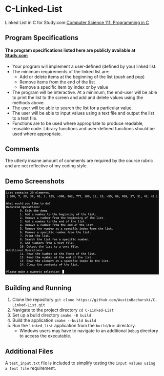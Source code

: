 # C-Linked-List

Linked List in C for Study.com [Computer Science 111: Programming in C](https://study.com/academy/course/computer-science-111-programming-in-c.html#overview)

## Program Specifications

#### The program specifications listed here are publicly available at [Study.com](https://study.com/academy/lesson/programming-in-c-assignment-writing-a-user-defined-linked-list.html)

- Your program will implement a user-defined (defined by you) linked list.
- The minimum requirements of the linked list are:
	- Add or delete items at the beginning of the list (push and pop)
	- Remove items from the end of the list
	- Remove a specific item by index or by value
- The program will be interactive. At a minimum, the end-user will be able to print the list to the screen and add and delete values using the methods above.
- The user will be able to search the list for a particular value.
- The user will be able to input values using a text file and output the list to a text file.
- Functions are to be used where appropriate to produce readable, reusable code. Library functions and user-defined functions should be used where appropriate.

## Comments

The utterly insane amount of comments are required by the course rubric and are not reflective of my coding style.

## Demo Screenshots

![Implementation Demo](screenshots/demo.png)

## Building and Running

1. Clone the repository `git clone https://github.com/AustinBachurski/C-Linked-List.git`
1. Navigate to the project directory `cd C-Linked-List`
1. Set up a build directory `cmake -B build`
1. Build the application `cmake --build build`
1. Run the `linked_list` application from the `build/bin` directory.
	- Windows users may have to navigate to an additional `Debug` directory to access the executable.

## Additional Files

A `test_input.txt` file is included to simplify testing the `input values using a text file` requirement.

